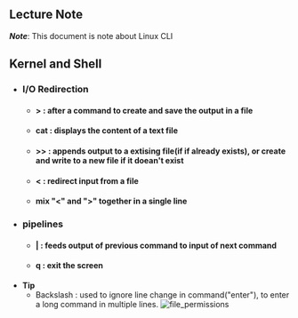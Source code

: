 ## Lecture Note

***Note***: This document is note about Linux CLI

## Kernel and Shell
- ### I/O Redirection
  - #### > : after a command to create and save the output in a file
  - #### cat : displays the content of a text file
  - #### >> : appends output to a extising file(if if already exists), or create and write to a new file if it doean't exist
  - #### < : redirect input from a file
  - #### mix "<" and ">" together in a single line
- ### pipelines
  - #### | : feeds output of previous command to input of next command
  - #### q : exit the screen
- **Tip**
  - Backslash : used to ignore line change in command("enter"), to enter a long command in multiple lines.
  ![file_permissions](https://github.com/Hostoday/Hostoday/assets/39690412/7ff3cdeb-d364-4b59-97a2-8b08ba7750e9)
